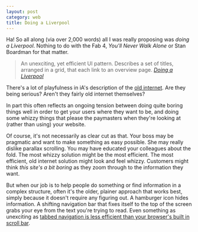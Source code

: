 ```yaml
---
layout: post
category: web
title: Doing a Liverpool
---
```


Ha! So all along (via over 2,000 words) all I was really proposing was _doing a Liverpool_. Nothing to do with the Fab 4, <cite>You'll Never Walk Alone</cite> or Stan Boardman for that matter.

> An unexciting, yet efficient UI pattern. Describes a set of titles, arranged in a grid, that each link to an overview page. <cite>[Doing a Liverpool](https://ia.net/dictionary/l/liverpool])</cite>

There's a lot of playfulness in iA's description of the [old internet](https://ia.net/dictionary/o/old-internet). Are they being serious? Aren't they fairly old internet themselves?

In part this often reflects an ongoing tension between doing quite boring things well in order to get your users where they want to be, and doing some whizzy things that please the paymasters when they're looking at (rather than using) your website.

Of course, it's not necessarily as clear cut as that. Your boss may be pragmatic and want to make something as easy possible. She may really dislike parallax scrolling. You may have educated your colleagues about the fold. The most whizzy solution might be the most efficient. The most efficient, old internet solution might look and feel whizzy. Customers might think <i>this site's a bit boring</i> as they zoom through to the information they want.

But when our job is to help people do something or find information in a complex structure, often it's the older, plainer approach that works best, simply because it doesn't require any figuring out. A hamburger icon hides information. A shifting navigation bar that fixes itself to the top of the screen grabs your eye from the text you're trying to read. Even something as unexciting as [tabbed navigation is less efficient than your browser's built in scroll bar](/2014/07/tabbed-navigation-didnt-work-on-our-site/).
